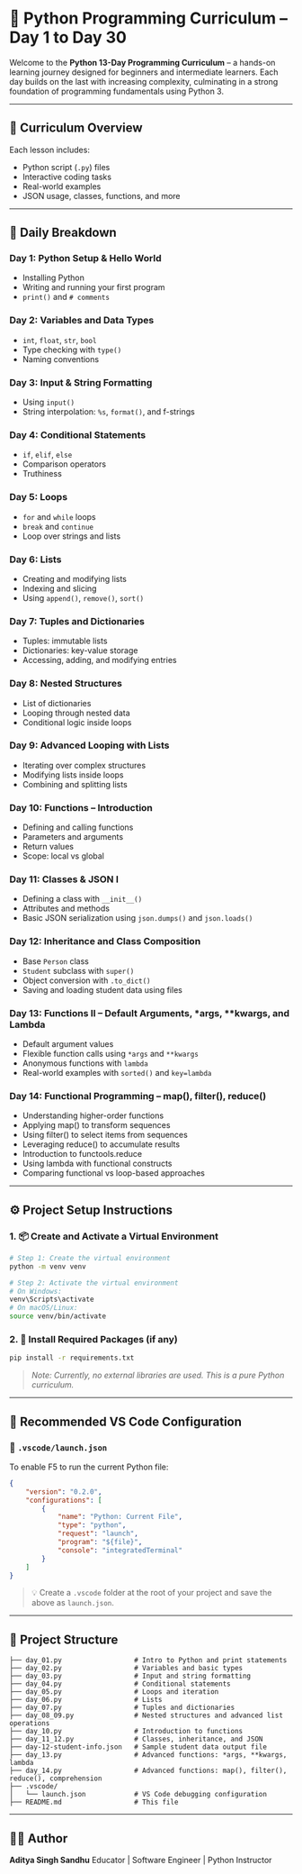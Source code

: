 # 🐍 Python Programming Curriculum – Day 1 to Day 30

Welcome to the **Python 13-Day Programming Curriculum** – a hands-on learning journey designed for beginners and intermediate learners. Each day builds on the last with increasing complexity, culminating in a strong foundation of programming fundamentals using Python 3.

---

## 📘 Curriculum Overview

Each lesson includes:

* Python script (`.py`) files
* Interactive coding tasks
* Real-world examples
* JSON usage, classes, functions, and more

---

## 📅 Daily Breakdown

###  Day 1: Python Setup & Hello World

* Installing Python
* Writing and running your first program
* `print()` and `# comments`

###  Day 2: Variables and Data Types

* `int`, `float`, `str`, `bool`
* Type checking with `type()`
* Naming conventions

###  Day 3: Input & String Formatting

* Using `input()`
* String interpolation: `%s`, `format()`, and f-strings

###  Day 4: Conditional Statements

* `if`, `elif`, `else`
* Comparison operators
* Truthiness

###  Day 5: Loops

* `for` and `while` loops
* `break` and `continue`
* Loop over strings and lists

###  Day 6: Lists

* Creating and modifying lists
* Indexing and slicing
* Using `append()`, `remove()`, `sort()`

###  Day 7: Tuples and Dictionaries

* Tuples: immutable lists
* Dictionaries: key-value storage
* Accessing, adding, and modifying entries

###  Day 8: Nested Structures

* List of dictionaries
* Looping through nested data
* Conditional logic inside loops

###  Day 9: Advanced Looping with Lists

* Iterating over complex structures
* Modifying lists inside loops
* Combining and splitting lists

###  Day 10: Functions – Introduction

* Defining and calling functions
* Parameters and arguments
* Return values
* Scope: local vs global

###  Day 11: Classes & JSON I

* Defining a class with `__init__()`
* Attributes and methods
* Basic JSON serialization using `json.dumps()` and `json.loads()`

###  Day 12: Inheritance and Class Composition

* Base `Person` class
* `Student` subclass with `super()`
* Object conversion with `.to_dict()`
* Saving and loading student data using files

###  Day 13: Functions II – Default Arguments, \*args, \*\*kwargs, and Lambda

* Default argument values
* Flexible function calls using `*args` and `**kwargs`
* Anonymous functions with `lambda`
* Real-world examples with `sorted()` and `key=lambda`

###  Day 14: Functional Programming – map(), filter(), reduce()
* Understanding higher-order functions
* Applying map() to transform sequences
* Using filter() to select items from sequences
* Leveraging reduce() to accumulate results
* Introduction to functools.reduce
* Using lambda with functional constructs
* Comparing functional vs loop-based approaches


---

## ⚙️ Project Setup Instructions

### 1. 📦 Create and Activate a Virtual Environment

```bash
# Step 1: Create the virtual environment
python -m venv venv

# Step 2: Activate the virtual environment
# On Windows:
venv\Scripts\activate
# On macOS/Linux:
source venv/bin/activate
```

### 2. 🧪 Install Required Packages (if any)

```bash
pip install -r requirements.txt
```

> *Note: Currently, no external libraries are used. This is a pure Python curriculum.*

---

## 🧠 Recommended VS Code Configuration

### 📁 `.vscode/launch.json`

To enable F5 to run the current Python file:

```json
{
    "version": "0.2.0",
    "configurations": [
        {
            "name": "Python: Current File",
            "type": "python",
            "request": "launch",
            "program": "${file}",
            "console": "integratedTerminal"
        }
    ]
}
```

> 💡 Create a `.vscode` folder at the root of your project and save the above as `launch.json`.

---

## 📂 Project Structure

```
├── day_01.py                  # Intro to Python and print statements
├── day_02.py                  # Variables and basic types
├── day_03.py                  # Input and string formatting
├── day_04.py                  # Conditional statements
├── day_05.py                  # Loops and iteration
├── day_06.py                  # Lists
├── day_07.py                  # Tuples and dictionaries
├── day_08_09.py               # Nested structures and advanced list operations
├── day_10.py                  # Introduction to functions
├── day_11_12.py               # Classes, inheritance, and JSON
├── day-12-student-info.json   # Sample student data output file
├── day_13.py                  # Advanced functions: *args, **kwargs, lambda
├── day_14.py                  # Advanced functions: map(), filter(), reduce(), comprehension
├── .vscode/
│   └── launch.json            # VS Code debugging configuration
├── README.md                  # This file
```

---

## 🧑‍🏫 Author

**Aditya Singh Sandhu**
Educator | Software Engineer | Python Instructor
